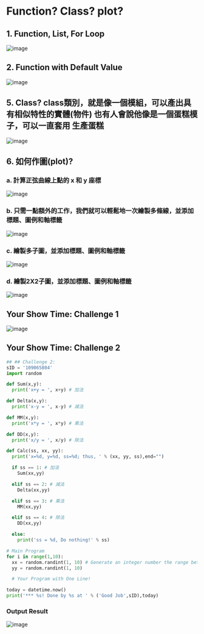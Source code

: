 # Function? Class? plot?

## 1. Function, List, For Loop

![image](https://github.com/Grace-TA/Python2024/assets/89304181/32e2ded7-5853-4537-84f0-87eb3c439630)

## 2. Function with Default Value

![image](https://github.com/Grace-TA/Python2024/assets/89304181/37730aca-06d3-4f78-b0e3-22315af3f5dc)



## 5. Class? class類別，就是像一個模組，可以產出具有相似特性的實體(物件) 也有人會說他像是一個蛋糕模子，可以一直套用 生產蛋糕

![image](https://github.com/Grace-TA/Python2024/assets/89304181/d847caef-615c-4241-a34f-607cb722abb9)


## 6. 如何作圖(plot)?

### a. 計算正弦曲線上點的 x 和 y 座標

![image](https://github.com/Grace-TA/Python2024/assets/89304181/8024b50a-7677-43c1-8a2f-14ae51486b50)

### b. 只需一點額外的工作，我們就可以輕鬆地一次繪製多條線，並添加標題、圖例和軸標籤

![image](https://github.com/Grace-TA/Python2024/assets/89304181/c224263a-ce19-4dd4-8da1-9a6a82fd7dce)

### c. 繪製多子圖，並添加標題、圖例和軸標籤

![image](https://github.com/Grace-TA/Python2024/assets/89304181/6bec553f-0afc-4c40-94f6-cfd413494e95)

### d. 繪製2X2子圖，並添加標題、圖例和軸標籤

![image](https://github.com/Grace-TA/Python2024/assets/89304181/e640e4f6-e5e8-4e1b-9a8b-52bdaf65c910)


## Your Show Time: Challenge 1

![image](https://github.com/Grace-TA/Python2024/assets/89304181/b5684d50-c5b6-47ff-9256-c6f5e0fd41ca)

## Your Show Time: Challenge 2

```python
## ## Challenge 2:
sID = '109065804'
import random

def Sum(x,y):
  print('x+y = ', x+y) # 加法

def Delta(x,y):  
  print('x-y = ', x-y) # 減法

def MM(x,y):  
  print('x*y = ', x*y) # 乘法

def DD(x,y):  
  print('x/y = ', x/y) # 除法

def Calc(ss, xx, yy):
  print('x=%d, y=%d, ss=%d; thus, ' % (xx, yy, ss),end="")

  if ss == 1: # 加法
    Sum(xx,yy)

  elif ss == 2: # 減法
    Delta(xx,yy) 

  elif ss == 3: # 乘法
    MM(xx,yy)

  elif ss == 4: # 除法
    DD(xx,yy)  

  else:
    print('ss = %d, Do nothing!' % ss)

# Main Program
for i in range(1,10):
  xx = random.randint(1, 10) # Generate an integer number the range between 1 and 10
  yy = random.randint(1, 10)

  # Your Program with One Line!

today = datetime.now()
print('*** %s! Done by %s at ' % ('Good Job',sID),today)

```
### Output Result
![image](https://github.com/Grace-TA/Python2024/assets/89304181/88c32994-a83e-4c28-acb4-4274d8354b0f)
